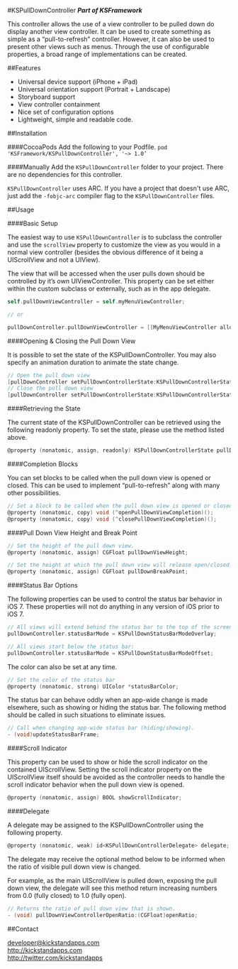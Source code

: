 #KSPullDownController
__*Part of KSFramework*__

This controller allows the use of a view controller to be pulled down do display another view controller. It can be used to create something as simple as a “pull-to-refresh” controller. However, it can also be used to present other views such as menus. Through the use of configurable properties, a broad range of implementations can be created.


##Features

- Universal device support (iPhone + iPad)
- Universal orientation support (Portrait + Landscape)
- Storyboard support
- View controller containment
- Nice set of configuration options
- Lightweight, simple and readable code.


##Installation

####CocoaPods
Add the following to your Podfile.
`pod 'KSFramework/KSPullDownController', '~> 1.0’`

####Manually
Add the `KSPullDownController` folder to your project. There are no dependencies for this controller. 

`KSPullDownController` uses ARC. If you have a project that doesn't use ARC, just add the `-fobjc-arc` compiler flag to the `KSPullDownController` files.


##Usage

####Basic Setup

The easiest way to use `KSPullDownController` is to subclass the controller and use the `scrollView` property to customize the view as you would in a normal view controller (besides the obvious difference of it being a UIScrollView and not a UIView).

The view that will be accessed when the user pulls down should be controlled by it’s own UIViewController. This property can be set either within the custom subclass or externally, such as in the app delegate.

```objective-c
self.pullDownViewController = self.myMenuViewController;

// or

pullDownController.pullDownViewController = [[MyMenuViewController alloc] init];
```

####Opening & Closing the Pull Down View

It is possible to set the state of the KSPullDownController. You may also specify an animation duration to animate the state change.
```objective-c
// Open the pull down view
[pullDownController setPullDownControllerState:KSPullDownControllerStateOpen withAnimationDuration:0.5];
// Close the pull down view
[pullDownController setPullDownControllerState:KSPullDownControllerStateClosed withAnimationDuration:0.5];
```

####Retrieving the State

The current state of the KSPullDownController can be retrieved using the following readonly property. To set the state, please use the method listed above.

```objective-c
@property (nonatomic, assign, readonly) KSPullDownControllerState pullDownControllerState;
```

####Completion Blocks

You can set blocks to be called when the pull down view is opened or closed. This can be used to implement “pull-to-refresh” along with many other possibilities.

```objective-c
// Set a block to be called when the pull down view is opened or closed.
@property (nonatomic, copy) void (^openPullDownViewCompletion)();
@property (nonatomic, copy) void (^closePullDownViewCompletion)();
```

####Pull Down View Height and Break Point

```objective-c
// Set the height of the pull down view.
@property (nonatomic, assign) CGFloat pullDownViewHeight;

// Set the height at which the pull down view will release open/closed.
@property (nonatomic, assign) CGFloat pullDownBreakPoint;
```

####Status Bar Options

The following properties can be used to control the status bar behavior in iOS 7. These properties will not do anything in any version of iOS prior to iOS 7.

```objective-c
// All views will extend behind the status bar to the top of the screen (this is the default behavior):
pullDownController.statusBarMode = KSPullDownStatusBarModeOverlay;

// All views start below the status bar:
pullDownController.statusBarMode = KSPullDownStatusBarModeOffset;
```

The color can also be set at any time.

```objective-c
// Set the color of the status bar
@property (nonatomic, strong) UIColor *statusBarColor;
```

The status bar can behave oddly when an app-wide change is made elsewhere, such as showing or hiding the status bar. The following method should be called in such situations to eliminate issues.

```objective-c
// Call when changing app-wide status bar (hiding/showing).
- (void)updateStatusBarFrame;
```

####Scroll Indicator

This property can be used to show or hide the scroll indicator on the contained UIScrollView. Setting the scroll indicator property on the UIScrollView itself should be avoided as the controller needs to handle the scroll indicator behavior when the pull down view is opened.

```objective-c
@property (nonatomic, assign) BOOL showScrollIndicator;
```

####Delegate

A delegate may be assigned to the KSPullDownController using the following property.

```objective-c
@property (nonatomic, weak) id<KSPullDownControllerDelegate> delegate;
```

The delegate may receive the optional method below to be informed when the ratio of visible pull down view is changed.

For example, as the main UIScrollView is pulled down, exposing the pull down view, the delegate will see this method return increasing numbers from 0.0 (fully closed) to 1.0 (fully open).

```objective-c
// Returns the ratio of pull down view that is shown.
- (void) pullDownViewControllerOpenRatio:(CGFloat)openRatio;
```

##Contact

developer@kickstandapps.com<br />
http://kickstandapps.com<br />
http://twitter.com/kickstandapps
